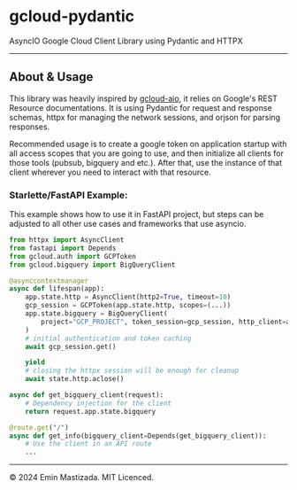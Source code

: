 # gcloud-pydantic

AsyncIO Google Cloud Client Library using Pydantic and HTTPX

---

## About & Usage

This library was heavily inspired by [gcloud-aio](https://github.com/talkiq/gcloud-aio/), it relies on Google's REST Resource documentations. It is using Pydantic for request and response schemas, httpx for managing the network sessions, and orjson for parsing responses.

Recommended usage is to create a google token on application startup with all access scopes that you are going to use, and then initialize all clients for those tools (pubsub, bigquery and etc.).
After that, use the instance of that client wherever you need to interact with that resource.

### Starlette/FastAPI Example:

This example shows how to use it in FastAPI project, but steps can be adjusted to all other use cases and frameworks that use asyncio.

```python
from httpx import AsyncClient
from fastapi import Depends
from gcloud.auth import GCPToken
from gcloud.bigquery import BigQueryClient

@asynccontextmanager
async def lifespan(app):
    app.state.http = AsyncClient(http2=True, timeout=10)
    gcp_session = GCPToken(app.state.http, scopes=(...))
    app.state.bigquery = BigQueryClient(
        project="GCP_PROJECT", token_session=gcp_session, http_client=app.state.http
    )
    # initial authentication and token caching
    await gcp_session.get()

    yield
    # closing the httpx session will be enough for cleanup
    await state.http.aclose()

async def get_bigquery_client(request):
    # Dependency injection for the client
    return request.app.state.bigquery

@route.get("/")
async def get_info(bigquery_client=Depends(get_bigquery_client)):
    # Use the client in an API route
    ...
```
---

&copy; 2024 Emin Mastizada. MIT Licenced.
